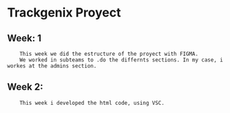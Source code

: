 # Trackgenix Proyect

## Week: 1
```
    This week we did the estructure of the proyect with FIGMA.
    We worked in subteams to .do the differnts sections. In my case, i workes at the admins section.
```

## Week 2:
```
    This week i developed the html code, using VSC.
```